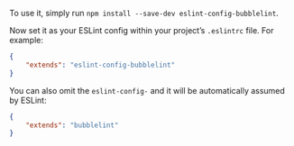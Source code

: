 To use it, simply run `npm install --save-dev eslint-config-bubblelint`. 

Now set it as your ESLint config within your project’s `.eslintrc` file. For example:
```json
{
    "extends": "eslint-config-bubblelint"
}
```

You can also omit the `eslint-config-`  and it will be automatically assumed by ESLint:
```json
{
    "extends": "bubblelint"
}
```
